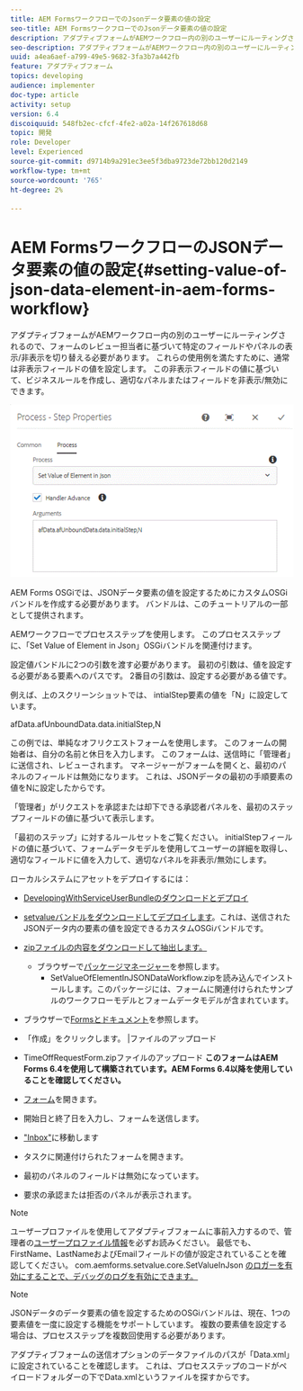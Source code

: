 ```yaml
---
title: AEM FormsワークフローでのJsonデータ要素の値の設定
seo-title: AEM FormsワークフローでのJsonデータ要素の値の設定
description: アダプティブフォームがAEMワークフロー内の別のユーザーにルーティングされるので、フォームのレビュー担当者に基づいて特定のフィールドやパネルの表示/非表示を切り替える必要があります。 これらの使用例を満たすために、通常は非表示フィールドの値を設定します。 この非表示フィールドの値に基づいて、ビジネスルールを作成し、適切なパネルまたはフィールドを非表示/無効にできます。
seo-description: アダプティブフォームがAEMワークフロー内の別のユーザーにルーティングされるので、フォームのレビュー担当者に基づいて特定のフィールドやパネルの表示/非表示を切り替える必要があります。 これらの使用例を満たすために、通常は非表示フィールドの値を設定します。 この非表示フィールドの値に基づいて、ビジネスルールを作成し、適切なパネルまたはフィールドを非表示/無効にできます。
uuid: a4ea6aef-a799-49e5-9682-3fa3b7a442fb
feature: アダプティブフォーム
topics: developing
audience: implementer
doc-type: article
activity: setup
version: 6.4
discoiquuid: 548fb2ec-cfcf-4fe2-a02a-14f267618d68
topic: 開発
role: Developer
level: Experienced
source-git-commit: d9714b9a291ec3ee5f3dba9723de72bb120d2149
workflow-type: tm+mt
source-wordcount: '765'
ht-degree: 2%

---
```



# AEM FormsワークフローのJSONデータ要素の値の設定{#setting-value-of-json-data-element-in-aem-forms-workflow}

アダプティブフォームがAEMワークフロー内の別のユーザーにルーティングされるので、フォームのレビュー担当者に基づいて特定のフィールドやパネルの表示/非表示を切り替える必要があります。 これらの使用例を満たすために、通常は非表示フィールドの値を設定します。 この非表示フィールドの値に基づいて、ビジネスルールを作成し、適切なパネルまたはフィールドを非表示/無効にできます。

![JSONデータでの要素の値の設定](assets/capture-3.gif)

AEM Forms OSGiでは、JSONデータ要素の値を設定するためにカスタムOSGiバンドルを作成する必要があります。 バンドルは、このチュートリアルの一部として提供されます。

AEMワークフローでプロセスステップを使用します。 このプロセスステップに、「Set Value of Element in Json」OSGiバンドルを関連付けます。

設定値バンドルに2つの引数を渡す必要があります。 最初の引数は、値を設定する必要がある要素へのパスです。 2番目の引数は、設定する必要がある値です。

例えば、上のスクリーンショットでは、 intialStep要素の値を「N」に設定しています。

afData.afUnboundData.data.initialStep,N

この例では、単純なオフリクエストフォームを使用します。 このフォームの開始者は、自分の名前と休日を入力します。 このフォームは、送信時に「管理者」に送信され、レビューされます。 マネージャーがフォームを開くと、最初のパネルのフィールドは無効になります。 これは、JSONデータの最初の手順要素の値をNに設定したからです。

「管理者」がリクエストを承認または却下できる承認者パネルを、最初のステップフィールドの値に基づいて表示します。

「最初のステップ」に対するルールセットをご覧ください。 initialStepフィールドの値に基づいて、フォームデータモデルを使用してユーザーの詳細を取得し、適切なフィールドに値を入力して、適切なパネルを非表示/無効にします。

ローカルシステムにアセットをデプロイするには：

* [DevelopingWithServiceUserBundleのダウンロードとデプロイ](/help/forms/assets/common-osgi-bundles/DevelopingWithServiceUser.jar)

* [setvalueバンドルをダウンロードしてデプロイします](/help/forms/assets/common-osgi-bundles/SetValueApp.core-1.0-SNAPSHOT.jar)。これは、送信されたJSONデータ内の要素の値を設定できるカスタムOSGiバンドルです。

* [zipファイルの内容をダウンロードして抽出します。](assets/set-value-jsondata.zip)
   * ブラウザーで[パッケージマネージャー](http://localhost:4502/crx/packmgr/index.jsp)を参照します。
      * SetValueOfElementInJSONDataWorkflow.zipを読み込んでインストールします。このパッケージには、フォームに関連付けられたサンプルのワークフローモデルとフォームデータモデルが含まれています。

* ブラウザーで[Formsとドキュメント](http://localhost:4502/aem/forms.html/content/dam/formsanddocuments)を参照します。
* 「作成」をクリックします。 |ファイルのアップロード
* TimeOffRequestForm.zipファイルのアップロード
   **このフォームはAEM Forms 6.4を使用して構築されています。AEM Forms 6.4以降を使用していることを確認してください。**
* [フォーム](http://localhost:4502/content/dam/formsanddocuments/timeoffrequest/jcr:content?wcmmode=disabled)を開きます。
* 開始日と終了日を入力し、フォームを送信します。
* [&quot;Inbox&quot;](http://localhost:4502/aem/inbox)に移動します
* タスクに関連付けられたフォームを開きます。
* 最初のパネルのフィールドは無効になっています。
* 要求の承認または拒否のパネルが表示されます。

>[!NOTE]
>
>ユーザープロファイルを使用してアダプティブフォームに事前入力するので、管理者の[ユーザープロファイル情報](http://localhost:4502/security/users.html)を必ずお読みください。 最低でも、FirstName、LastNameおよびEmailフィールドの値が設定されていることを確認してください。
>com.aemforms.setvalue.core.SetValueInJson [のロガーを有効にすることで、デバッグのログを有効にできます。](http://localhost:4502/system/console/slinglog)

>[!NOTE]
>
>JSONデータのデータ要素の値を設定するためのOSGiバンドルは、現在、1つの要素値を一度に設定する機能をサポートしています。 複数の要素値を設定する場合は、プロセスステップを複数回使用する必要があります。
>
>アダプティブフォームの送信オプションのデータファイルのパスが「Data.xml」に設定されていることを確認します。 これは、プロセスステップのコードがペイロードフォルダーの下でData.xmlというファイルを探すからです。
